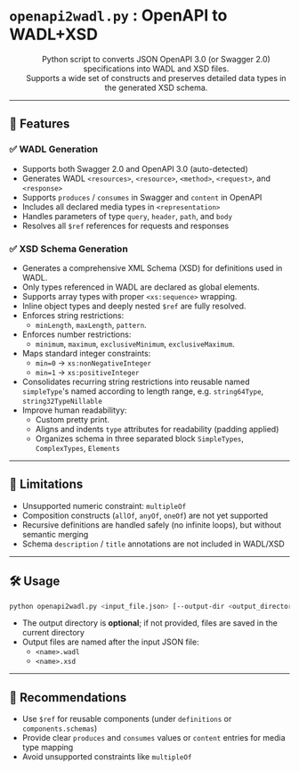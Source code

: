 # `openapi2wadl.py` : OpenAPI to WADL+XSD
<div id="user-content-toc" align="center"><ul><summary><p align="center">Python script to converts JSON OpenAPI 3.0 (or Swagger 2.0) specifications into WADL and XSD files.<br/>Supports a wide set of constructs and preserves detailed data types in the generated XSD schema.</p></summary></ul></div>

---

## 🚀 Features

### ✅ WADL Generation
- Supports both Swagger 2.0 and OpenAPI 3.0 (auto-detected)
- Generates WADL `<resources>`, `<resource>`, `<method>`, `<request>`, and `<response>`
- Supports `produces` / `consumes` in Swagger and `content` in OpenAPI
- Includes all declared media types in `<representation>`
- Handles parameters of type `query`, `header`, `path`, and `body`
- Resolves all `$ref` references for requests and responses

### ✅ XSD Schema Generation
- Generates a comprehensive XML Schema (XSD) for definitions used in WADL.
- Only types referenced in WADL are declared as global elements.
- Supports array types with proper `<xs:sequence>` wrapping.
- Inline object types and deeply nested `$ref` are fully resolved.
- Enforces string restrictions:
  - `minLength`, `maxLength`, `pattern`.
- Enforces number restrictions:
  - `minimum`, `maximum`, `exclusiveMinimum`, `exclusiveMaximum`.
- Maps standard integer constraints:
  - `min=0` → `xs:nonNegativeInteger`
  - `min=1` → `xs:positiveInteger`
- Consolidates recurring string restrictions into reusable named `simpleType`'s named according to length range, e.g. `string64Type`, `string32TypeNillable`
- Improve human readabilityy:
  - Custom pretty print.
  - Aligns and indents `type` attributes for readability (padding applied)
  - Organizes schema in three separated block `SimpleTypes`, `ComplexTypes`, `Elements`
 
---

## 🚫 Limitations

- Unsupported numeric constraint: `multipleOf`
- Composition constructs (`allOf`, `anyOf`, `oneOf`) are not yet supported
- Recursive definitions are handled safely (no infinite loops), but without semantic merging
- Schema `description` / `title` annotations are not included in WADL/XSD

---

## 🛠️ Usage

```bash
python openapi2wadl.py <input_file.json> [--output-dir <output_directory>]
```

- The output directory is **optional**; if not provided, files are saved in the current directory
- Output files are named after the input JSON file:
  - `<name>.wadl`
  - `<name>.xsd`

---

## 📌 Recommendations

- Use `$ref` for reusable components (under `definitions` or `components.schemas`)
- Provide clear `produces` and `consumes` values or `content` entries for media type mapping
- Avoid unsupported constraints like `multipleOf`
